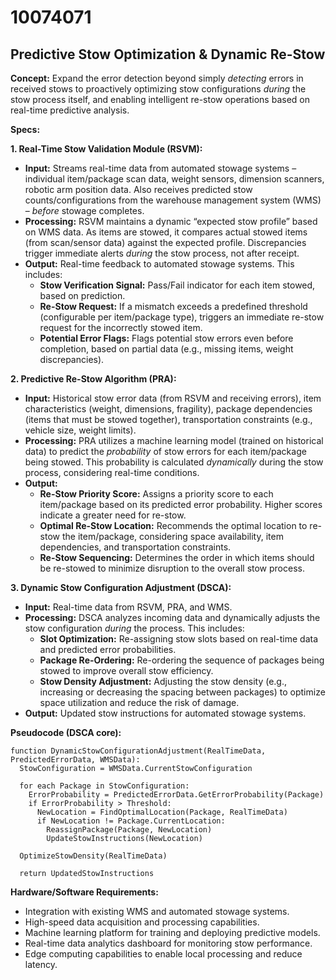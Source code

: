 # 10074071

## Predictive Stow Optimization & Dynamic Re-Stow

**Concept:** Expand the error detection beyond simply *detecting* errors in received stows to proactively optimizing stow configurations *during* the stow process itself, and enabling intelligent re-stow operations based on real-time predictive analysis.

**Specs:**

**1. Real-Time Stow Validation Module (RSVM):**

*   **Input:**  Streams real-time data from automated stowage systems – individual item/package scan data, weight sensors, dimension scanners, robotic arm position data.  Also receives predicted stow counts/configurations from the warehouse management system (WMS) – *before* stowage completes.
*   **Processing:**  RSVM maintains a dynamic “expected stow profile” based on WMS data.  As items are stowed, it compares actual stowed items (from scan/sensor data) against the expected profile. Discrepancies trigger immediate alerts *during* the stow process, not after receipt.
*   **Output:**  Real-time feedback to automated stowage systems. This includes:
    *   **Stow Verification Signal:**  Pass/Fail indicator for each item stowed, based on prediction.
    *   **Re-Stow Request:**  If a mismatch exceeds a predefined threshold (configurable per item/package type), triggers an immediate re-stow request for the incorrectly stowed item.
    *   **Potential Error Flags:**  Flags potential stow errors even before completion, based on partial data (e.g., missing items, weight discrepancies).

**2. Predictive Re-Stow Algorithm (PRA):**

*   **Input:** Historical stow error data (from RSVM and receiving errors), item characteristics (weight, dimensions, fragility), package dependencies (items that must be stowed together), transportation constraints (e.g., vehicle size, weight limits).
*   **Processing:** PRA utilizes a machine learning model (trained on historical data) to predict the *probability* of stow errors for each item/package being stowed.  This probability is calculated *dynamically* during the stow process, considering real-time conditions.
*   **Output:**
    *   **Re-Stow Priority Score:**  Assigns a priority score to each item/package based on its predicted error probability.  Higher scores indicate a greater need for re-stow.
    *   **Optimal Re-Stow Location:**  Recommends the optimal location to re-stow the item/package, considering space availability, item dependencies, and transportation constraints.
    *   **Re-Stow Sequencing:** Determines the order in which items should be re-stowed to minimize disruption to the overall stow process.

**3. Dynamic Stow Configuration Adjustment (DSCA):**

*   **Input:**  Real-time data from RSVM, PRA, and WMS.
*   **Processing:** DSCA analyzes incoming data and dynamically adjusts the stow configuration *during* the process. This includes:
    *   **Slot Optimization:**  Re-assigning stow slots based on real-time data and predicted error probabilities.
    *   **Package Re-Ordering:** Re-ordering the sequence of packages being stowed to improve overall stow efficiency.
    *   **Stow Density Adjustment:** Adjusting the stow density (e.g., increasing or decreasing the spacing between packages) to optimize space utilization and reduce the risk of damage.
*   **Output:**  Updated stow instructions for automated stowage systems.

**Pseudocode (DSCA core):**

```
function DynamicStowConfigurationAdjustment(RealTimeData, PredictedErrorData, WMSData):
  StowConfiguration = WMSData.CurrentStowConfiguration

  for each Package in StowConfiguration:
    ErrorProbability = PredictedErrorData.GetErrorProbability(Package)
    if ErrorProbability > Threshold:
      NewLocation = FindOptimalLocation(Package, RealTimeData)
      if NewLocation != Package.CurrentLocation:
        ReassignPackage(Package, NewLocation)
        UpdateStowInstructions(NewLocation)

  OptimizeStowDensity(RealTimeData)

  return UpdatedStowInstructions
```

**Hardware/Software Requirements:**

*   Integration with existing WMS and automated stowage systems.
*   High-speed data acquisition and processing capabilities.
*   Machine learning platform for training and deploying predictive models.
*   Real-time data analytics dashboard for monitoring stow performance.
*   Edge computing capabilities to enable local processing and reduce latency.